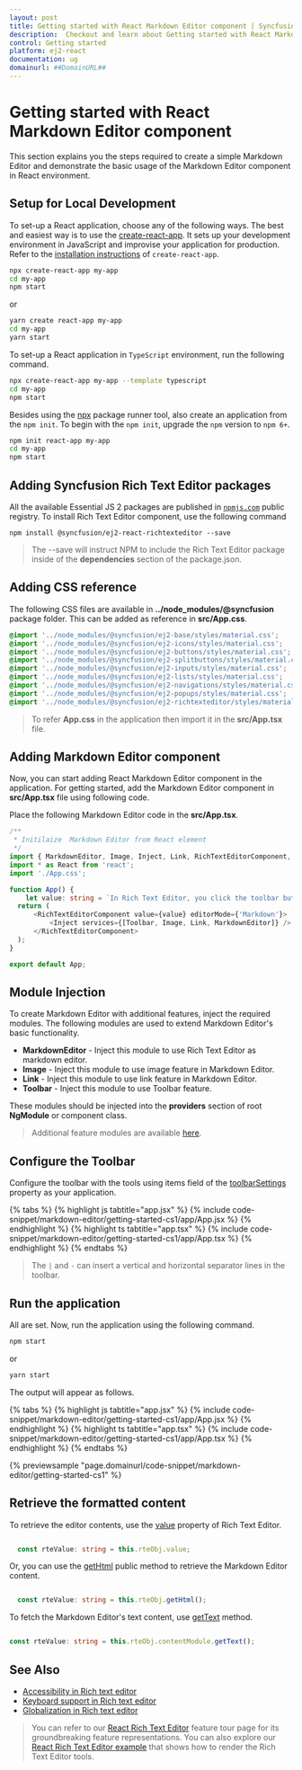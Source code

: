 ```yaml
---
layout: post
title: Getting started with React Markdown Editor component | Syncfusion
description:  Checkout and learn about Getting started with React Markdown Editor component of Syncfusion Essential JS 2 and more details.
control: Getting started 
platform: ej2-react
documentation: ug
domainurl: ##DomainURL##
---
```


# Getting started with React Markdown Editor component

This section explains you the steps required to create a simple Markdown Editor and demonstrate the basic usage of the Markdown Editor component in React environment.

## Setup for Local Development

To set-up a React application, choose any of the following ways. The best and easiest way is to use the [create-react-app](https://github.com/facebook/create-react-app). It sets up your development environment in JavaScript and improvise your application for production. Refer to the [installation instructions](https://github.com/facebook/create-react-app#creating-an-app) of `create-react-app`.

```bash
npx create-react-app my-app
cd my-app
npm start
```

or

```bash
yarn create react-app my-app
cd my-app
yarn start
```

To set-up a React application in `TypeScript` environment, run the following command.

```bash
npx create-react-app my-app --template typescript
cd my-app
npm start
```

Besides using the [npx](https://medium.com/@maybekatz/introducing-npx-an-npm-package-runner-55f7d4bd282b) package runner tool, also create an application from the `npm init`. To begin with the `npm init`, upgrade the `npm` version to `npm 6+`.

```bash
npm init react-app my-app
cd my-app
npm start
```
## Adding Syncfusion Rich Text Editor packages

All the available Essential JS 2 packages are published in [`npmjs.com`](https://www.npmjs.com/~syncfusionorg) public registry.
To install Rich Text Editor component, use the following command

```
npm install @syncfusion/ej2-react-richtexteditor --save
```

> The --save will instruct NPM to include the Rich Text Editor package inside of the **dependencies** section of the package.json.

## Adding CSS reference

The following CSS files are available in **../node_modules/@syncfusion** package folder. This can be added as reference in **src/App.css**.

```css
@import '../node_modules/@syncfusion/ej2-base/styles/material.css';
@import '../node_modules/@syncfusion/ej2-icons/styles/material.css';
@import '../node_modules/@syncfusion/ej2-buttons/styles/material.css';
@import '../node_modules/@syncfusion/ej2-splitbuttons/styles/material.css';
@import '../node_modules/@syncfusion/ej2-inputs/styles/material.css';
@import '../node_modules/@syncfusion/ej2-lists/styles/material.css';
@import '../node_modules/@syncfusion/ej2-navigations/styles/material.css';
@import '../node_modules/@syncfusion/ej2-popups/styles/material.css';
@import '../node_modules/@syncfusion/ej2-richtexteditor/styles/material.css';
```

> To refer **App.css** in the application then import it in the **src/App.tsx** file.

## Adding Markdown Editor component

Now, you can start adding React Markdown Editor component in the application. For getting started, add the Markdown Editor component in **src/App.tsx** file using following code.

Place the following Markdown Editor code in the **src/App.tsx**.

```ts
/**
 * Initilaize  Markdown Editor from React element
 */
import { MarkdownEditor, Image, Inject, Link, RichTextEditorComponent, Toolbar } from '@syncfusion/ej2-react-richtexteditor';
import * as React from 'react';
import './App.css';

function App() {
    let value: string = `In Rich Text Editor, you click the toolbar buttons to format the words and the changes are visible immediately. Markdown is not like that. When you format the word in Markdown format, you need to add Markdown syntax to the word to indicate which words and phrases should look different from each other. Rich Text Editor supports markdown editing when the editorMode set as **markdown** and using both *keyboard interaction* and *toolbar action*, you can apply the formatting to text. You can add our own custom formation syntax for the Markdown formation, [sample link](https://ej2.syncfusion.com/home/). The third-party library <b>Marked</b> is used in this sample to convert markdown into HTML content.`;
  return (
      <RichTextEditorComponent value={value} editorMode={'Markdown'}>
          <Inject services={[Toolbar, Image, Link, MarkdownEditor]} />
      </RichTextEditorComponent>
  );
}

export default App;
```

## Module Injection

To create Markdown Editor with additional features, inject the required modules. The following modules are used to extend Markdown Editor's basic functionality.

* **MarkdownEditor** - Inject this module to use Rich Text Editor as markdown editor.
* **Image** - Inject this module to use image feature in Markdown Editor.
* **Link** - Inject this module to use link feature in Markdown Editor.
* **Toolbar** - Inject this module to use Toolbar feature.

These modules should be injected into the **providers** section of root **NgModule** or component class.

> Additional feature modules are available [here](./module.md).

## Configure the Toolbar

Configure the toolbar with the tools using items field of the [toolbarSettings](https://ej2.syncfusion.com/react/documentation/api/rich-text-editor/#toolbarsettings) property as your application.

{% tabs %}
{% highlight js tabtitle="app.jsx" %}
{% include code-snippet/markdown-editor/getting-started-cs1/app/App.jsx %}
{% endhighlight %}
{% highlight ts tabtitle="app.tsx" %}
{% include code-snippet/markdown-editor/getting-started-cs1/app/App.tsx %}
{% endhighlight %}
{% endtabs %}

> The `|` and `-` can insert a vertical and horizontal separator lines in the toolbar.

## Run the application

All are set. Now, run the application using the following command.

```bash
npm start
```

or

```bash
yarn start
```

The output will appear as follows.

{% tabs %}
{% highlight js tabtitle="app.jsx" %}
{% include code-snippet/markdown-editor/getting-started-cs1/app/App.jsx %}
{% endhighlight %}
{% highlight ts tabtitle="app.tsx" %}
{% include code-snippet/markdown-editor/getting-started-cs1/app/App.tsx %}
{% endhighlight %}
{% endtabs %}

 {% previewsample "page.domainurl/code-snippet/markdown-editor/getting-started-cs1" %}

## Retrieve the formatted content

To retrieve the editor contents, use the [value](https://ej2.syncfusion.com/react/documentation/api/rich-text-editor/#value) property of Rich Text Editor.

```ts

  const rteValue: string = this.rteObj.value;

```

Or, you can use the [getHtml](https://ej2.syncfusion.com/react/documentation/api/rich-text-editor/#gethtml) public method to retrieve the Markdown Editor content.

```typescript

  const rteValue: string = this.rteObj.getHtml();

```

To fetch the Markdown Editor's text content, use [getText](https://ej2.syncfusion.com/react/documentation/api/rich-text-editor/#gettext) method.

```typescript

const rteValue: string = this.rteObj.contentModule.getText();

```

## See Also

* [Accessibility in Rich text editor](https://ej2.syncfusion.com/react/documentation/rich-text-editor/accessibility)
* [Keyboard support in Rich text editor](https://ej2.syncfusion.com/react/documentation/rich-text-editor/keyboard-support)
* [Globalization in Rich text editor](https://ej2.syncfusion.com/react/documentation/rich-text-editor/globalization)

> You can refer to our [React Rich Text Editor](https://www.syncfusion.com/react-components/react-wysiwyg-rich-text-editor) feature tour page for its groundbreaking feature representations. You can also explore our [React Rich Text Editor example](https://ej2.syncfusion.com/react/demos/#/bootstrap5/rich-text-editor/rich-text-editor) that shows how to render the Rich Text Editor tools.